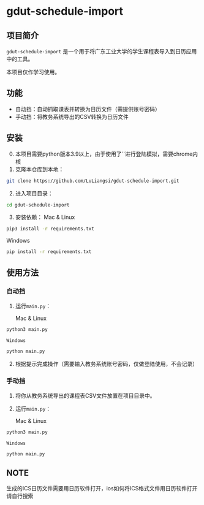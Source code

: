 # gdut-schedule-import

## 项目简介
`gdut-schedule-import` 是一个用于将广东工业大学的学生课程表导入到日历应用中的工具。

本项目仅作学习使用。

## 功能
- 自动挡：自动抓取课表并转换为日历文件（需提供账号密码）
- 手动挡：将教务系统导出的CSV转换为日历文件

## 安装
0. 本项目需要python版本3.9以上，由于使用了``进行登陆模拟，需要chrome内核
1. 克隆本仓库到本地：
```bash
git clone https://github.com/LuLiangsi/gdut-schedule-import.git
```
2. 进入项目目录：
```bash
cd gdut-schedule-import
```
3. 安装依赖：
Mac & Linux
```bash
pip3 install -r requirements.txt
```
Windows
```bash
pip install -r requirements.txt
```

## 使用方法
### 自动挡
1. 运行`main.py`：

    Mac & Linux
```bash
python3 main.py
```

    Windows
```bash
python main.py
```
2. 根据提示完成操作（需要输入教务系统账号密码，仅做登陆使用，不会记录）

### 手动挡
1. 将你从教务系统导出的课程表CSV文件放置在项目目录中。
2. 运行`main.py`：

    Mac & Linux
```bash
python3 main.py
```

    Windows
```bash
python main.py
```

## NOTE
生成的ICS日历文件需要用日历软件打开，ios如何将ICS格式文件用日历软件打开请自行搜索


